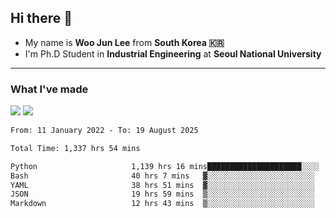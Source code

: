 ## Hi there 👋

- My name is **Woo Jun Lee** from **South Korea 🇰🇷**
- I'm Ph.D Student in **Industrial Engineering** at **Seoul National University**

---

### What I've made

<a href="https://share.streamlit.io/tomtom1103/kuiai_hackathon_2022/main/JL_app.py"><img src="https://img.shields.io/badge/Journey Lee-161B22?style=for-the-badge&logo=streamlit&logoColor=FF4B4B"/></a> <a href="https://jeon-100.github.io/Dangzang/"><img src="https://img.shields.io/badge/당신을 위한 장학금, 당장!-161B22?style=for-the-badge&logo=react&logoColor=#61DAFB"/></a>

<!--START_SECTION:waka-->

```txt
From: 11 January 2022 - To: 19 August 2025

Total Time: 1,337 hrs 54 mins

Python                     1,139 hrs 16 mins█████████████████████░░░░   84.59 %
Bash                       40 hrs 7 mins   ▓░░░░░░░░░░░░░░░░░░░░░░░░   02.98 %
YAML                       38 hrs 51 mins  ▓░░░░░░░░░░░░░░░░░░░░░░░░   02.89 %
JSON                       19 hrs 59 mins  ▒░░░░░░░░░░░░░░░░░░░░░░░░   01.48 %
Markdown                   12 hrs 43 mins  ▒░░░░░░░░░░░░░░░░░░░░░░░░   00.95 %
```

<!--END_SECTION:waka-->
